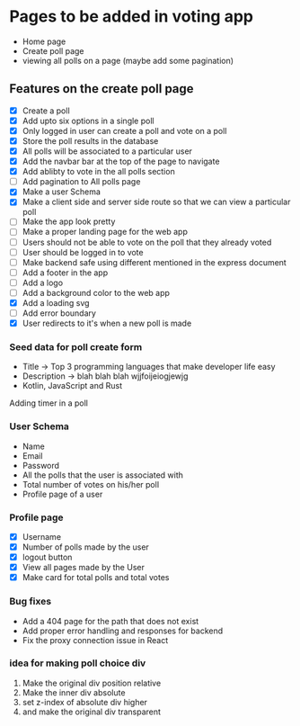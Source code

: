 # Pages to be added in voting app

- Home page
- Create poll page
- viewing all polls on a page (maybe add some pagination)

## Features on the create poll page

- [x] Create a poll
- [x] Add upto six options in a single poll
- [x] Only logged in user can create a poll and vote on a poll
- [x] Store the poll results in the database
- [x] All polls will be associated to a particular user
- [x] Add the navbar bar at the top of the page to navigate
- [x] Add ablibty to vote in the all polls section
- [ ] Add pagination to All polls page
- [x] Make a user Schema
- [x] Make a client side and server side route so that we can view a particular poll
- [ ] Make the app look pretty
- [ ] Make a proper landing page for the web app
- [ ] Users should not be able to vote on the poll that they  already voted
- [ ] User should be logged in to vote
- [ ] Make backend safe using different mentioned in the express document
- [ ] Add a footer in the app
- [ ] Add a logo
- [ ] Add a background color to the web app
- [x] Add a loading svg
- [ ] Add error boundary
- [x] User redirects to it's when a new poll is made

### Seed data for poll create form

- Title -> Top 3 programming languages that make developer life easy
- Description -> blah blah blah wjjfoijeiogjewjg
- Kotlin, JavaScript and Rust

Adding timer in a poll

### User Schema

- Name
- Email
- Password
- All the polls that the user is associated with
- Total number of votes on his/her poll
- Profile page of a user

### Profile page

- [x] Username
- [x] Number of polls made by the user
- [x] logout button
- [x] View all pages made by the User
- [x] Make card for total polls and total votes

### Bug fixes

- Add a 404 page for the path that does not exist
- Add proper error handling and responses for backend 
- Fix the proxy connection issue in React

### idea for making poll choice div

1. Make the original div position relative
2. Make the inner div absolute
3. set z-index of absolute div higher
4. and make the original div transparent
